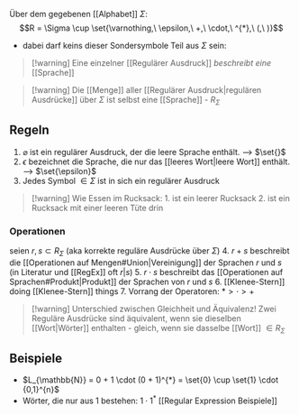 Über dem gegebenen [[Alphabet]] $\Sigma$:
$$R = \Sigma \cup \set{\varnothing,\ \epsilon,\ +,\ \cdot,\ ^{*},\ (,\ )}$$
- dabei darf keins dieser Sondersymbole Teil aus $\Sigma$ sein: 

> [!warning] Eine einzelner [[Regulärer Ausdruck]] _beschreibt eine_ [[Sprache]]

> [!warning] Die [[Menge]] aller [[Regulärer Ausdruck|regulären Ausdrücke]] über $\Sigma$ ist selbst eine [[Sprache]] - $R_{\Sigma}$




## Regeln
1. $\varnothing$ ist ein regulärer Ausdruck, der die leere Sprache enthält. --> $\set{}$
2. $\epsilon$ bezeichnet die Sprache, die nur das [[leeres Wort|leere Wort]] enthält. --> $\set{\epsilon}$
3. Jedes Symbol $\in \Sigma$ ist in sich ein regulärer Ausdruck
> [!warning] Wie Essen im Rucksack:
> 1\. ist ein leerer Rucksack
> 2\. ist ein Rucksack mit einer leeren Tüte drin

### Operationen
seien $r, s \subset R_{\Sigma}$ (aka korrekte reguläre Ausdrücke über $\Sigma$)
4. $r+s$ beschreibt die [[Operationen auf Mengen#Union|Vereinigung]] der Sprachen $r$ und $s$ (in Literatur und [[RegEx]] oft $r | s$)
5. $r\cdot s$ beschreibt das [[Operationen auf Sprachen#Produkt|Produkt]] der Sprachen von $r$ und $s$
6. [[Klenee-Stern]] doing [[Klenee-Stern]] things
7. Vorrang der Operatoren: $* \gt \cdot \gt +$ 

> [!warning] Unterschied zwischen Gleichheit und Äquivalenz!
> Zwei Reguläre Ausdrücke sind äquivalent, wenn sie dieselben [[Wort|Wörter]] enthalten - gleich, wenn sie dasselbe [[Wort]] $\in R_{\Sigma}$ 


## Beispiele
- $L_{\mathbb{N}} = 0 + 1 \cdot (0 + 1)^{*} = \set{0} \cup \set{1} \cdot {0,1}^{n}$
- Wörter, die nur aus $1$ bestehen: $1 \cdot 1^{*}$ 
[[Regular Expression Beispiele]]
